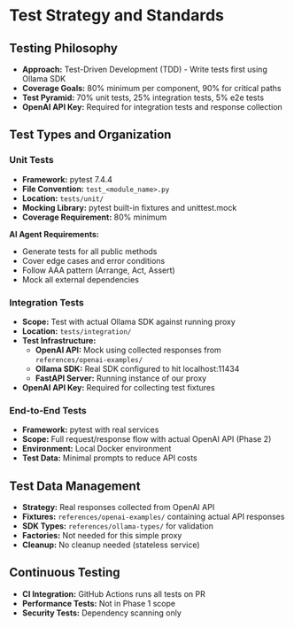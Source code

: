 # Test Strategy and Standards

## Testing Philosophy

- **Approach:** Test-Driven Development (TDD) - Write tests first using Ollama SDK
- **Coverage Goals:** 80% minimum per component, 90% for critical paths
- **Test Pyramid:** 70% unit tests, 25% integration tests, 5% e2e tests
- **OpenAI API Key:** Required for integration tests and response collection

## Test Types and Organization

### Unit Tests

- **Framework:** pytest 7.4.4
- **File Convention:** `test_<module_name>.py`
- **Location:** `tests/unit/`
- **Mocking Library:** pytest built-in fixtures and unittest.mock
- **Coverage Requirement:** 80% minimum

**AI Agent Requirements:**
- Generate tests for all public methods
- Cover edge cases and error conditions
- Follow AAA pattern (Arrange, Act, Assert)
- Mock all external dependencies

### Integration Tests

- **Scope:** Test with actual Ollama SDK against running proxy
- **Location:** `tests/integration/`
- **Test Infrastructure:**
  - **OpenAI API:** Mock using collected responses from `references/openai-examples/`
  - **Ollama SDK:** Real SDK configured to hit localhost:11434
  - **FastAPI Server:** Running instance of our proxy
- **OpenAI API Key:** Required for collecting test fixtures

### End-to-End Tests

- **Framework:** pytest with real services
- **Scope:** Full request/response flow with actual OpenAI API (Phase 2)
- **Environment:** Local Docker environment
- **Test Data:** Minimal prompts to reduce API costs

## Test Data Management

- **Strategy:** Real responses collected from OpenAI API
- **Fixtures:** `references/openai-examples/` containing actual API responses
- **SDK Types:** `references/ollama-types/` for validation
- **Factories:** Not needed for this simple proxy
- **Cleanup:** No cleanup needed (stateless service)

## Continuous Testing

- **CI Integration:** GitHub Actions runs all tests on PR
- **Performance Tests:** Not in Phase 1 scope
- **Security Tests:** Dependency scanning only
